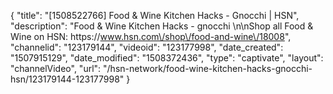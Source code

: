 {
    "title": "[1508522766] Food & Wine Kitchen Hacks - Gnocchi | HSN",
    "description": "Food & Wine Kitchen Hacks - gnocchi \n\nShop all Food & Wine on HSN: https:\/\/www.hsn.com\/shop\/food-and-wine\/18008",
    "channelid": "123179144",
    "videoid": "123177998",
    "date_created": "1507915129",
    "date_modified": "1508372436",
    "type": "captivate",
    "layout": "channelVideo",
    "url": "\/hsn-network\/food-wine-kitchen-hacks-gnocchi-hsn\/123179144-123177998"
}